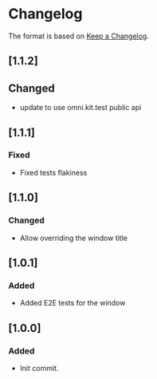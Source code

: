 # Changelog
The format is based on [Keep a Changelog](https://keepachangelog.com/en/1.0.0/).

## [1.1.2]
## Changed
- update to use omni.kit.test public api

## [1.1.1]
### Fixed
- Fixed tests flakiness

## [1.1.0]
### Changed
- Allow overriding the window title

## [1.0.1]
### Added
- Added E2E tests for the window

## [1.0.0]
### Added
- Init commit.
